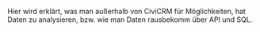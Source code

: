 Hier wird erklärt, was man außerhalb von CiviCRM für Möglichkeiten, hat Daten zu analysieren, bzw. wie man Daten rausbekomm über API und SQL.

